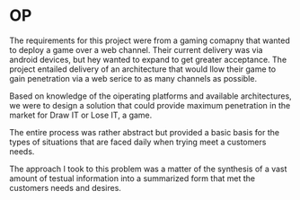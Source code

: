 # OP
The requirements for this project were from a gaming comapny that wanted to deploy a game over a web channel.
Their current delivery was via android devices, but hey wanted to expand to get greater acceptance.
The project entailed delivery of an architecture that would llow their game to gain penetration via
a web serice to as many channels as possible.

Based on knowledge of the oiperating platforms and available architectures, we were to design
a solution that could provide maximum penetration in the market for Draw IT or Lose IT, a game.

The entire process was rather abstract but provided a basic basis for the types of situations that are faced
daily when trying meet a customers needs.

The approach I took to this problem was a matter of the synthesis of a vast amount of testual information
into a summarized form that met the customers needs and desires.
